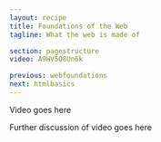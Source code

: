 ```yaml
---
layout: recipe
title: Foundations of the Web
tagline: What the web is made of

section: pagestructure
video: A9HV5O8Un6k

previous: webfoundations
next: htmlbasics
---
```


Video goes here

Further discussion of video goes here